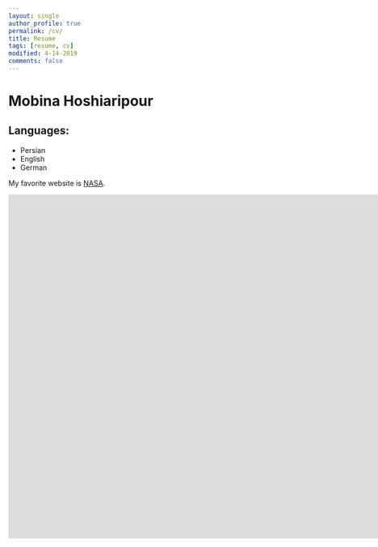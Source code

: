 ```yaml
---
layout: single
author_profile: true
permalink: /cv/
title: Resume
tags: [resume, cv]
modified: 4-14-2019
comments: false
---
```



# Mobina Hoshiaripour



## Languages:


- Persian
- English
- German

My favorite website is [NASA]().







<iframe width="1691" height="680" src="https://www.youtube.com/embed/LOTtWzX3Wp4" title="The STRANGE Reason He's The World's Best Climber" frameborder="0" allow="accelerometer; autoplay; clipboard-write; encrypted-media; gyroscope; picture-in-picture" allowfullscreen></iframe>
